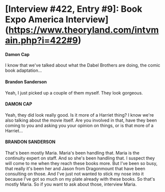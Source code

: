 # [Interview #422, Entry #9]: Book Expo America Interview](https://www.theoryland.com/intvmain.php?i=422#9)

#### Damon Cap

I know that we've talked about what the Dabel Brothers are doing, the comic book adaptation...

#### Brandon Sanderson

Yeah, I just picked up a couple of them myself. They look gorgeous.

#### DAMON CAP

Yeah, they did look really good. Is it more of a Harriet thing? I know we're also talking about the movie itself. Are you involved in that, have they been coming to you and asking you your opinion on things, or is that more of a Harriet...

#### BRANDON SANDERSON

That's been mostly Maria. Maria's been handling that. Maria is the continuity expert on staff. And so she's been handling that. I suspect they will come to me when they reach these books more. But I've been so busy, that really it's been her and Jason from Dragonmount that have been consulting on those. And I've just not wanted to stick my nose into it because I've got so much on my plate already with these books. So that's mostly Maria. So if you want to ask about those, interview Maria.

